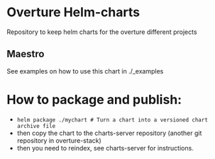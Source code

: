 # Overture Helm-charts
Repository to keep helm charts for the overture different projects 

## Maestro
See examples on how to use this chart in ./_examples

# How to package and publish:

- `helm package ./mychart # Turn a chart into a versioned chart archive file`
- then copy the chart to the charts-server repository (another git repository in overture-stack)
- then you need to reindex, see charts-server for instructions.


